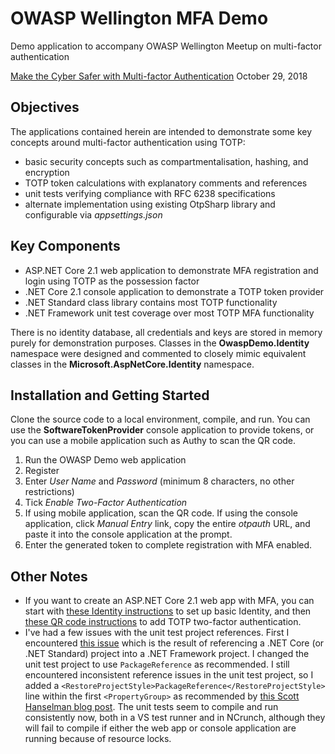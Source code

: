 # OWASP Wellington MFA Demo
Demo application to accompany OWASP Wellington Meetup on multi-factor authentication

[Make the Cyber Safer with Multi-factor Authentication](https://www.meetup.com/OWASP-Wellington/events/255158934/) October 29, 2018

## Objectives
The applications contained herein are intended to demonstrate some key concepts around multi-factor authentication using TOTP:
* basic security concepts such as compartmentalisation, hashing, and encryption
* TOTP token calculations with explanatory comments and references
* unit tests verifying compliance with RFC 6238 specifications
* alternate implementation using existing OtpSharp library and configurable via _appsettings.json_

## Key Components
* ASP.NET Core 2.1 web application to demonstrate MFA registration and login using TOTP as the possession factor
* .NET Core 2.1 console application to demonstrate a TOTP token provider
* .NET Standard class library contains most TOTP functionality
* .NET Framework unit test coverage over most TOTP MFA functionality

There is no identity database, all credentials and keys are stored in memory purely for demonstration purposes. Classes in the __OwaspDemo.Identity__ namespace were designed and commented to closely mimic equivalent classes in the __Microsoft.AspNetCore.Identity__ namespace.

## Installation and Getting Started
Clone the source code to a local environment, compile, and run. You can use the __SoftwareTokenProvider__ console application to provide tokens, or you can use a mobile application such as Authy to scan the QR code.

1. Run the OWASP Demo web application
2. Register
3. Enter _User Name_ and _Password_ (minimum 8 characters, no other restrictions)
4. Tick _Enable Two-Factor Authentication_
5. If using mobile application, scan the QR code. If using the console application, click _Manual Entry_ link, copy the entire _otpauth_ URL, and paste it into the console application at the prompt.
6. Enter the generated token to complete registration with MFA enabled.

## Other Notes
* If you want to create an ASP.NET Core 2.1 web app with MFA, you can start with [these Identity instructions](https://docs.microsoft.com/en-us/aspnet/core/security/authentication/identity?view=aspnetcore-2.1&tabs=visual-studio) to set up basic Identity, and then [these QR code instructions](https://docs.microsoft.com/en-us/aspnet/core/security/authentication/identity-enable-qrcodes?view=aspnetcore-2.1) to add TOTP two-factor authentication.
* I've had a few issues with the unit test project references. First I encountered [this issue](https://github.com/dotnet/standard/issues/481) which is the result of referencing a .NET Core (or .NET Standard) project into a .NET Framework project. I changed the unit test project to use `PackageReference` as recommended. I still encountered inconsistent reference issues in the unit test project, so I added a `<RestoreProjectStyle>PackageReference</RestoreProjectStyle>` line within the first `<PropertyGroup>` as recommended by [this Scott Hanselman blog post](https://www.hanselman.com/blog/ReferencingNETStandardAssembliesFromBothNETCoreAndNETFramework.aspx). The unit tests seem to compile and run consistently now, both in a VS test runner and in NCrunch, although they will fail to compile if either the web app or console application are running because of resource locks. 
